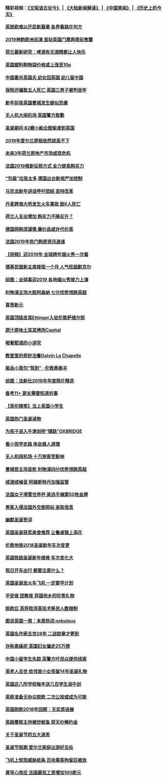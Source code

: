 #### 精彩视频：[《文昭谈古论今》](https://github.com/gfw-breaker/wenzhao/blob/master/README.md?t=01040331) | [《大陆新闻解读》](https://github.com/gfw-breaker/ntdtv-comedy/blob/master/README.md?t=01040331) | [《中国禁闻》](https://github.com/gfw-breaker/ntdtv-news/blob/master/README.md?t=01040331) | [《历史上的今天》](https://github.com/gfw-breaker/today-in-history/blob/master/README.md?t=01040331) 

#### [英脱欧难以开启新篇章 各界看路在何方](../pages/nsc974/n10951727.md?t=01040331) 

#### [2019神韵欧洲巡演 首站英国门票两周前售罄](../pages/nsc974/n10951678.md?t=01040331) 

#### [荷兰最新研究：啤酒有无酒精都让人快乐](../pages/nsc974/n10950834.md?t=01040331) 

#### [英国塑料购物袋价格或上涨至10p](../pages/nsc974/n10951770.md?t=01040331) 

#### [中国妻杀英国夫 幼女回英国 幼儿留中国](../pages/nsc974/n10951754.md?t=01040331) 

#### [保险诈骗致五人死亡 英国三男子被判坐牢](../pages/nsc974/n10951747.md?t=01040331) 

#### [新年前夜英国曼城发生疑似恐袭](../pages/nsc974/n10951741.md?t=01040331) 

#### [无人机大闹机场 英国警方致歉](../pages/nsc974/n10951733.md?t=01040331) 

#### [圣诞期间 82艘小船企图偷渡到英国](../pages/nsc974/n10951711.md?t=01040331) 

#### [2019年爱尔兰房租依然居高不下](../pages/nsc974/n10950906.md?t=01040331) 

#### [未来3年荷兰房地产市场或现危机](../pages/nsc974/n10950888.md?t=01040331) 

#### [法国2019推新征税方式 全力提高购买力](../pages/nsc974/n10946987.md?t=01040331) 

#### [“包装”垃圾太多 德国出台新规严加控制](../pages/nsc974/n10948358.md?t=01040331) 

#### [马克龙新年讲话呼吁团结 坚持改革](../pages/nsc974/n10947012.md?t=01040331) 

#### [丹麦跨海大桥发生火车事故 致6人死亡](../pages/nsc974/n10948353.md?t=01040331) 

#### [荷兰人支出增加 购买力不降反升？](../pages/nsc974/n10948390.md?t=01040331) 

#### [德国网购须谨慎 廉价品或许代价高](../pages/nsc974/n10948233.md?t=01040331) 

#### [法国2019年热门购房资讯速递](../pages/nsc974/n10947033.md?t=01040331) 

#### [【视频】迎2019年 全球跨年烟火秀一次看](../pages/nsc974/n10946627.md?t=01040331) 

#### [德基民盟新主席接班一个月 人气旺超默克尔](../pages/nsc974/n10946634.md?t=01040331) 

#### [组图：全球喜迎2019 各地烟火秀接力上演](../pages/nsc974/n10945584.md?t=01040331) 

#### [利物浦主场大胜阿森纳 七分优势领跑英超](../pages/nsc974/n10945421.md?t=01040331) 

#### [喜贺新元](../pages/nsc974/n10936605.md?t=01040331) 

#### [英国顶级皮具Ettinger入驻伦敦萨维尔街](../pages/nsc974/n10936595.md?t=01040331) 

#### [原汁原味土耳其烤肉Capital](../pages/nsc974/n10936573.md?t=01040331) 

#### [喝葡萄酒的小讲究](../pages/nsc974/n10936535.md?t=01040331) 

#### [教堂里的奇妙法餐Galvin La Chapelle](../pages/nsc974/n10935913.md?t=01040331) 

#### [极品小笼包“驾到” · 伦敦鼎泰丰](../pages/nsc974/n10935791.md?t=01040331) 

#### [组图：法新社2018年年度照片精选](../pages/nsc974/n10935213.md?t=01040331) 

#### [备考11+ 家长需要知道的事](../pages/nsc974/n10934312.md?t=01040331) 

#### [【英伦随笔】当上英国小学生](../pages/nsc974/n10934305.md?t=01040331) 

#### [英国热门圣诞读物](../pages/nsc974/n10934285.md?t=01040331) 

#### [为孩子进入牛津剑桥“铺路”OXBRIDGE](../pages/nsc974/n10934233.md?t=01040331) 

#### [看小孩学走路 体会做人道理](../pages/nsc974/n10934169.md?t=01040331) 

#### [无人机闯机场  十万旅客受影响](../pages/nsc974/n10934028.md?t=01040331) 

#### [曼城尝主场首败 利物浦四分优势领跑英超](../pages/nsc974/n10932818.md?t=01040331) 

#### [戒酒戒噪音 阿姆斯特丹加强监管](../pages/nsc974/n10928070.md?t=01040331) 

#### [法国女子滑雪世界杯 美选手摘第50枚金牌](../pages/nsc974/n10927351.md?t=01040331) 

#### [黑客入侵法国外交部网站 盗取信息](../pages/nsc974/n10927269.md?t=01040331) 

#### [幽默圣诞贺词](../pages/nsc974/n10926672.md?t=01040331) 

#### [英国圣诞获奖美食推荐 让餐桌锦上添花](../pages/nsc974/n10926641.md?t=01040331) 

#### [伦敦地铁2018圣诞新年车次变更](../pages/nsc974/n10926629.md?t=01040331) 

#### [英国铁路圣诞新年维修 车次变化大](../pages/nsc974/n10926618.md?t=01040331) 

#### [假日开车出行 都要注意什么？](../pages/nsc974/n10926610.md?t=01040331) 

#### [英国圣诞坐火车飞机 一定要早计划](../pages/nsc974/n10926599.md?t=01040331) 

#### [平安夜 团聚夜 异国他乡的珍贵礼物](../pages/nsc974/n10925634.md?t=01040331) 

#### [脱欧后 英将取消高技术移民人数限制](../pages/nsc974/n10924981.md?t=01040331) 

#### [图说英国一周：本周热词 nebulous](../pages/nsc974/n10925020.md?t=01040331) 

#### [英国名作家去世28年 二战勋章才寄到](../pages/nsc974/n10925014.md?t=01040331) 

#### [诈称患癌症 英国妇女骗走25万镑](../pages/nsc974/n10925008.md?t=01040331) 

#### [中国小留学生失踪  英警方吁民众提供线索](../pages/nsc974/n10925001.md?t=01040331) 

#### [英老人去世 给邻居小女孩留14年圣诞礼物](../pages/nsc974/n10924997.md?t=01040331) 

#### [英国这八所学校每年送几百学生进牛剑](../pages/nsc974/n10924990.md?t=01040331) 

#### [英欧准备无协议脱欧 二次公投或成为可能](../pages/nsc974/n10923373.md?t=01040331) 

#### [英国脱欧2018年回顾：无实质进展](../pages/nsc974/n10923355.md?t=01040331) 

#### [英超曼联主帅被炒鱿鱼 获天价解约金](../pages/nsc974/n10922656.md?t=01040331) 

#### [关于圣诞节的五大迷思](../pages/nsc974/n10919864.md?t=01040331) 

#### [圣诞节假期 爱尔兰家庭出游好去处](../pages/nsc974/n10919966.md?t=01040331) 

#### [飞机上惊现威胁纸条 百余乘客拘留后被放](../pages/nsc974/n10920081.md?t=01040331) 

#### [黄背心效应 法国最低工资增加100欧元](../pages/nsc974/n10919737.md?t=01040331) 

